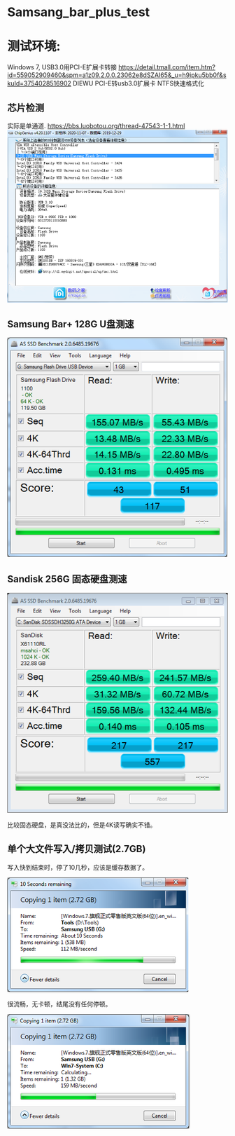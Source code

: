# Samsang_bar_plus_test
# 测试环境: 

Windows 7, 
USB3.0用PCI-E扩展卡转接 https://detail.tmall.com/item.htm?id=559052909460&spm=a1z09.2.0.0.23062e8dSZAI65&_u=h9ipku5bb0f&skuId=3754028516902
DIEWU PCI-E转usb3.0扩展卡 
NTFS快速格式化

## 芯片检测
实际是单通道.
https://bbs.luobotou.org/thread-47543-1-1.html
<img src="Samsung-bar-plus-chip-genius.png" />

## Samsung Bar+ 128G U盘测速
<img src="ASSSD-Samsung.png" />

## Sandisk 256G 固态硬盘测速
<img src="as-ssd-bench SanDisk SDSSDH32 2018.6.9 0-02-05.png" />

比较固态硬盘，是真没法比的，但是4K读写确实不错。

## 单个大文件写入/拷贝测试(2.7GB)
写入快到结束时，停了10几秒，应该是缓存数据了。

<img src="Samsung-bar-plus-single-file.png" />

很流畅，无卡顿，结尾没有任何停顿。

<img src="Samsung-bar-plus-single-file-copy.png" />
